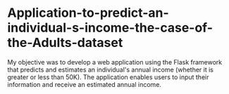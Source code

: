 # Application-to-predict-an-individual-s-income-the-case-of-the-Adults-dataset
My objective was to develop a web application using the Flask framework that predicts and estimates an individual's annual income (whether it is greater or less than 50K). The application enables users to input their information and receive an estimated annual income.
